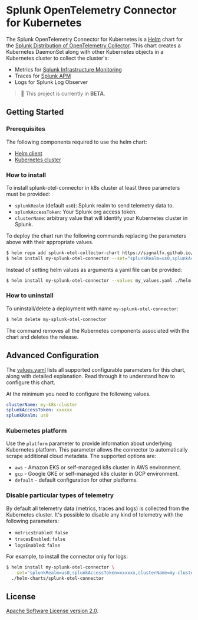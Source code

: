 # Splunk OpenTelemetry Connector for Kubernetes

The Splunk OpenTelemetry Connector for Kubernetes is a
[Helm](https://github.com/kubernetes/helm) chart for the [Splunk Distribution
of OpenTelemetry Collector](https://github.com/signalfx/splunk-otel-collector).
This chart creates a Kubernetes DaemonSet along with other Kubernetes objects
in a Kubernetes cluster to collect the cluster's:

- Metrics for [Splunk Infrastructure
  Monitoring](https://www.splunk.com/en_us/software/infrastructure-monitoring.html)
- Traces for [Splunk
  APM](https://www.splunk.com/en_us/software/microservices-apm.html)
- Logs for Splunk Log Observer

> :construction: This project is currently in **BETA**.

## Getting Started

### Prerequisites

The following components required to use the helm chart:

- [Helm client](https://helm.sh/docs/intro/install/)
- [Kubernetes cluster](https://kubernetes.io/)

### How to install

To install splunk-otel-connector in k8s cluster at least three parameters must be provided:

- `splunkRealm` (default `us0`): Splunk realm to send telemetry data to.
- `splunkAccessToken`: Your Splunk org access token.
- `clusterName`: arbitrary value that will identify your Kubernetes cluster in Splunk.

To deploy the chart run the following commands replacing the parameters above
with their appropriate values.

```bash
$ helm repo add splunk-otel-collector-chart https://signalfx.github.io/splunk-otel-collector-chart
$ helm install my-splunk-otel-connector --set="splunkRealm=us0,splunkAccessToken=xxxxxx,clusterName=my-cluster" splunk-otel-collector-chart/splunk-otel-connector
```

Instead of setting helm values as arguments a yaml file can be provided:

```bash
$ helm install my-splunk-otel-connector --values my_values.yaml ./helm-charts/splunk-otel-connector
```

### How to uninstall

To uninstall/delete a deployment with name `my-splunk-otel-connector`:

```bash
$ helm delete my-splunk-otel-connector
```

The command removes all the Kubernetes components associated with the chart and
deletes the release.

## Advanced Configuration

The
[values.yaml](https://github.com/signalfx/splunk-otel-collector-chart/blob/main/helm-charts/splunk-otel-connector/values.yaml)
lists all supported configurable parameters for this chart, along with detailed
explanation. Read through it to understand how to configure this chart.

At the minimum you need to configure the following values.

```yaml
clusterName: my-k8s-cluster
splunkAccessToken: xxxxxx
splunkRealm: us0
```

### Kubernetes platform

Use the `platform` parameter to provide information about underlying Kubernetes
platform. This parameter allows the connector to automatically scrape
additional cloud metadata. The supported options are:

- `aws` - Amazon EKS or self-managed k8s cluster in AWS environment.
- `gcp` - Google GKE or self-managed k8s cluster in GCP environment.
- `default` - default configuration for other platforms.

### Disable particular types of telemetry

By default all telemetry data (metrics, traces and logs) is collected from the Kubernetes cluster.
It's possible to disable any kind of telemetry with the following parameters:

- `metricsEnabled`: `false`
- `tracesEnabled`: `false`
- `logsEnabled`: `false`

For example, to install the connector only for logs:

```bash
$ helm install my-splunk-otel-connector \
  --set="splunkRealm=us0,splunkAccessToken=xxxxxx,clusterName=my-cluster,metricsEnabled=false,tracesEnabled=false" \
  ./helm-charts/splunk-otel-connector
```

## License

[Apache Software License version 2.0](LICENSE).